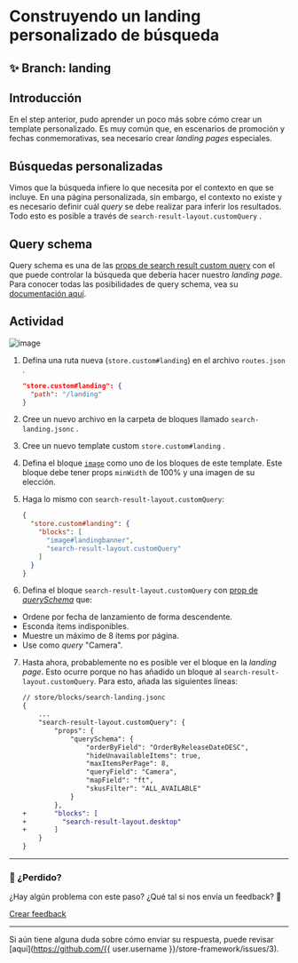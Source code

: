 # Construyendo un landing personalizado de búsqueda 

## :sparkles: **Branch:** landing

## Introducción 

En el step anterior, pudo aprender un poco más sobre cómo crear un template personalizado. Es muy común que, en escenarios de promoción y fechas conmemorativas, sea necesario crear *landing pages* especiales. 

## Búsquedas personalizadas 

Vimos que la búsqueda infiere lo que necesita por el contexto en que se incluye. En una página personalizada, sin embargo, el contexto no existe y es necesario definir cuál *query* se debe realizar para inferir los resultados. Todo esto es posible a través de `search-result-layout.customQuery` .

## Query schema

Query schema es una de las [props de search result custom query](https://vtex.io/docs/app/vtex.search-result#layout-api) 
con el que puede controlar la búsqueda que debería hacer nuestro *landing page*. Para conocer todas las posibilidades de query schema, vea su [documentación aquí](https://vtex.io/docs/app/vtex.search-result#queryschema).

## Actividad

![image](https://user-images.githubusercontent.com/18701182/69890324-d1792b80-12d3-11ea-911d-194d2cb778c8.png)

1. Defina una ruta nueva (`store.custom#landing`) en el archivo `routes.json` .

    ```json
    "store.custom#landing": {
      "path": "/landing"
    }
    ```

2. Cree un nuevo archivo en la carpeta de bloques llamado `search-landing.jsonc` .
3. Cree un nuevo template custom `store.custom#landing` .
4. Defina el bloque [`image`](https://vtex.io/docs/components/all/vtex.store-components/image) como uno de los bloques de este template. Este bloque debe tener props `minWidth` de 100% y una imagen de su elección.
5. Haga lo mismo con `search-result-layout.customQuery`:

    ```json
    {
      "store.custom#landing": { 
        "blocks": [
          "image#landingbanner", 
          "search-result-layout.customQuery"
        ]
      }
    }
    ```

6. Defina el bloque `search-result-layout.customQuery` con [prop de *querySchema*](https://vtex.io/docs/app/vtex.search-result#queryschema) que:
  - Ordene por fecha de lanzamiento de forma descendente.
  - Esconda ítems indisponibles.
  - Muestre un máximo de 8 ítems por página.
  - Use como *query* "Camera".

7. Hasta ahora, probablemente no es posible ver el bloque en la *landing page*. Esto ocurre porque no has añadido un bloque al `search-result-layout.customQuery`. Para esto, añada las siguientes líneas:
    ```diff
    // store/blocks/search-landing.jsonc
    {
        ...
        "search-result-layout.customQuery": {
            "props": {
                "querySchema": {
                    "orderByField": "OrderByReleaseDateDESC",
                    "hideUnavailableItems": true,
                    "maxItemsPerPage": 8,
                    "queryField": "Camera",
                    "mapField": "ft",
                    "skusFilter": "ALL_AVAILABLE"
                }
            },
    +       "blocks": [
    +         "search-result-layout.desktop"
    +       ]
        }
    }
    ```

---

### :no_entry_sign: ¿Perdido? 

¿Hay algún problema con este paso? ¿Qué tal si nos envía un feedback? :pray:

[Crear feedback](https://docs.google.com/forms/d/e/1FAIpQLSeaWrm0Hogm-txm5Ww6mUa68eDuE3WnpFjUSVJ3Wi3dnmCb7A/viewform?usp=pp_url&entry.1784529524=Construindo+uma+landing+customizada+de+busca) 

----

Si aún tiene alguna duda sobre cómo enviar su respuesta, puede revisar [aquí](https://github.com/{{ user.username }}/store-framework/issues/3).

